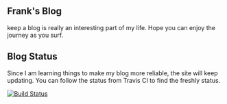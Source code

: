 ## Frank's Blog

keep a blog is really an interesting part of my life. Hope you can enjoy the journey as you surf.

## Blog Status

Since I am learning things to make my blog more reliable, the site will keep updating. You can follow the status from Travis CI to find the freshly status.

[![Build Status](https://travis-ci.org/flinhong/flinhong.github.io.svg?branch=deploy)](https://travis-ci.org/flinhong/flinhong.github.io)